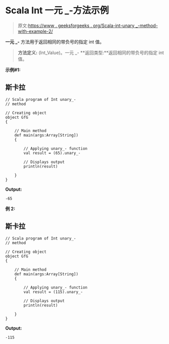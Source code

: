 # Scala Int 一元 _-方法示例

> 原文:[https://www . geeksforgeeks . org/Scala-int-unary _-method-with-example-2/](https://www.geeksforgeeks.org/scala-int-unary_-method-with-example-2/)

**一元 _-** 方法用于返回相同的带负号的指定 int 值。

> **方法定义:** (Int_Value)。一元 _-
> **返回类型:**返回相同的带负号的指定 int 值。

**示例#1:**

## 斯卡拉

```
// Scala program of Int unary_-
// method

// Creating object
object GfG
{

    // Main method
    def main(args:Array[String])
    {

        // Applying unary_- function
        val result = (65).unary_-

        // Displays output
        println(result)

    }
}
```

**Output:** 

```
-65
```

**例 2:**

## 斯卡拉

```
// Scala program of Int unary_-
// method

// Creating object
object GfG
{

    // Main method
    def main(args:Array[String])
    {

        // Applying unary_- function
        val result = (115).unary_-

        // Displays output
        println(result)

    }
}
```

**Output:** 

```
-115
```